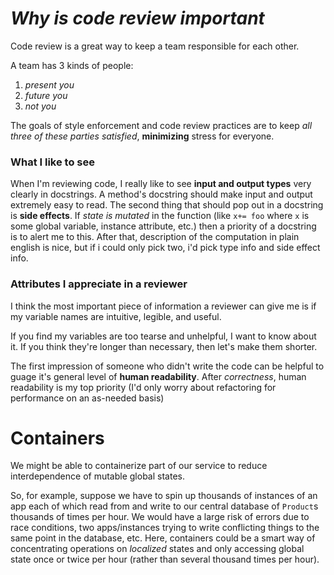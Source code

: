 # _Why is code review important_

Code review is a great way to keep a team responsible for each other. 

A team has 3 kinds of people: 
1. _present you_
2. _future you_
3. _not you_

The goals of style enforcement and code review practices are to keep _all three of these parties satisfied_, **minimizing** stress for everyone. 

### What I like to see 
When I'm reviewing code, I really like to see **input and output types** very clearly in docstrings. A method's docstring should make input and output extremely easy to read. The second thing that should pop out in a docstring is **side effects**. If *state is mutated* in the function (like `x+= foo` where `x` is some global variable, instance attribute, etc.) then a priority of a docstring is to alert me to this. After that, description of the computation in plain english is nice, but if i could only pick two, i'd pick type info and side effect info.

### Attributes I appreciate in a reviewer 
I think the most important piece of information a reviewer can give me is if my variable names are intuitive, legible, and useful. 

If you find my variables are too tearse and unhelpful, I want to know about it. If you think they're longer than necessary, then let's make them shorter. 

The first impression of someone who didn't write the code can be helpful to guage it's general level of **human readability**. After _correctness_, human readability is my top priority (I'd only worry about refactoring for performance on an as-needed basis) 

# Containers
We might be able to containerize part of our service to reduce interdependence of mutable global states. 

So, for example, suppose we have to spin up thousands of instances of an app each of which read from and write to our central database of `Product`s thousands of times per hour. We would have a large risk of errors due to race conditions, two apps/instances trying to write conflicting things to the same point in the database, etc. Here, containers could be a smart way of concentrating operations on _localized_ states and only accessing global state once or twice per hour (rather than several thousand times per hour).




